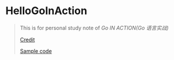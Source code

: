 # HelloGoInAction

> This is for personal study note of *Go IN ACTION(Go 语言实战)*
>
> [Credit](https://github.com/Echo-Mr-Pengw/Go-Learning-Materials)
>
> [Sample code](https://github.com/goinaction/code)